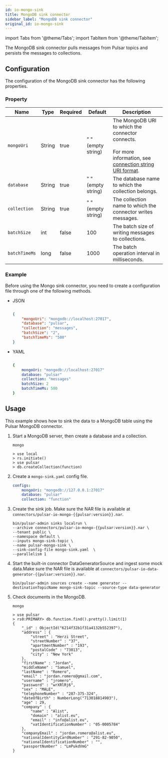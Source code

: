 ```yaml
---
id: io-mongo-sink
title: MongoDB sink connector
sidebar_label: "MongoDB sink connector"
original_id: io-mongo-sink
---
```


import Tabs from '@theme/Tabs';
import TabItem from '@theme/TabItem';


The MongoDB sink connector pulls messages from Pulsar topics 
and persists the messages to collections.

## Configuration

The configuration of the MongoDB sink connector has the following properties.

### Property

| Name | Type|Required | Default | Description 
|------|----------|----------|---------|-------------|
| `mongoUri` | String| true| " " (empty string) | The MongoDB URI to which the connector connects. <br /><br />For more information, see [connection string URI format](https://docs.mongodb.com/manual/reference/connection-string/). |
| `database` | String| true| " " (empty string)| The database name to which the collection belongs. |
| `collection` | String| true| " " (empty string)| The collection name to which the connector writes messages. |
| `batchSize` | int|false|100 | The batch size of writing messages to collections. |
| `batchTimeMs` |long|false|1000| The batch operation interval in milliseconds. |


### Example

Before using the Mongo sink connector, you need to create a configuration file through one of the following methods.

* JSON

  ```json
  
  {
      "mongoUri": "mongodb://localhost:27017",
      "database": "pulsar",
      "collection": "messages",
      "batchSize": "2",
      "batchTimeMs": "500"
  }
  
  ```

* YAML

  ```yaml
  
  {
      mongoUri: "mongodb://localhost:27017"
      database: "pulsar"
      collection: "messages"
      batchSize: 2
      batchTimeMs: 500
  }
  
  ```

## Usage

This example shows how to sink the data to a MongoDB table using the Pulsar MongoDB connector.

1. Start a MongoDB server, then create a database and a collection.

    ```shell
    mongo

    > use local
    > rs.initiate()
    > use pulsar
    > db.createCollection(function)
    ```

2. Create a `mongo-sink.yaml` config file.

    ```yaml
    configs:
        mongoUri: "mongodb://127.0.0.1:27017"
        database: "pulsar"
        collection: "function"
    ```

3. Create the sink job. Make sure the NAR file is available at `connectors/pulsar-io-mongo-{{pulsar:version}}.nar`.

    ```shell
    bin/pulsar-admin sinks localrun \
    --archive connectors/pulsar-io-mongo-{{pulsar:version}}.nar \
    --tenant public \
    --namespace default \
    --inputs mongo-sink-topic \
    --name pulsar-mongo-sink \
    --sink-config-file mongo-sink.yaml  \
    --parallelism 1

4. Start the built-in connector DataGeneratorSource and ingest some mock data.Make sure the NAR file is available at `connectors/pulsar-io-data-generator-{{pulsar:version}}.nar`.

    ```shell
    bin/pulsar-admin sources create --name generator --destinationTopicName mongo-sink-topic --source-type data-generator
    ```

5. Check documents in the MongoDB.

    ```shell
    mongo

    > use pulsar
    > rs0:PRIMARY> db.function.find().pretty().limit(1)
    {
        "_id" : ObjectId("6214f32b1f31a4132b552397"),
        "address" : {
            "street" : "Herzi Street",
            "streetNumber" : "37",
            "apartmentNumber" : "193",
            "postalCode" : "73013",
            "city" : "New York"
        },
        "firstName" : "Jordan",
        "middleName" : "Samuel",
        "lastName" : "Romero",
        "email" : "jordan.romero@gmail.com",
        "username" : "jromero",
        "password" : "wrXRlRj6",
        "sex" : "MALE",
        "telephoneNumber" : "287-375-324",
        "dateOfBirth" : NumberLong("713018814903"),
        "age" : 29,
        "company" : {
            "name" : "Alist",
            "domain" : "alist.eu",
            "email" : "info@alist.eu",
            "vatIdentificationNumber" : "05-0005784"
        },
        "companyEmail" : "jordan.romero@alist.eu",
        "nationalIdentityCardNumber" : "291-82-9050",
        "nationalIdentificationNumber" : "",
        "passportNumber" : "LmPukdVmG"
    }
    ``` 